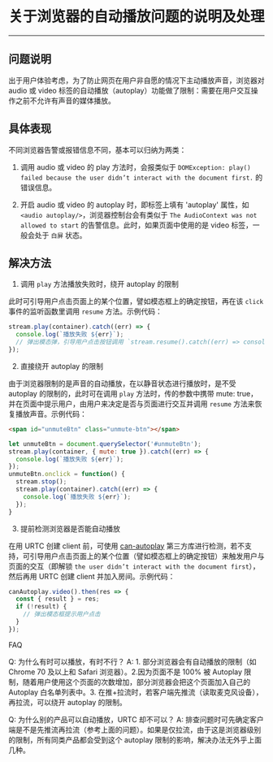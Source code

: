 # 关于浏览器的自动播放问题的说明及处理

---

## 问题说明

出于用户体验考虑，为了防止网页在用户非自愿的情况下主动播放声音，浏览器对 audio 或 video 标签的自动播放（autoplay）功能做了限制：需要在用户交互操作之前不允许有声音的媒体播放。


## 具体表现

不同浏览器告警或报错信息不同，基本可以归纳为两类：

1. 调用 audio 或 video 的 play 方法时，会报类似于 `DOMException: play() failed because the user didn’t interact with the document first.` 的错误信息。

2. 开启 audio 或 video 的 autoplay 时，即标签上填有 'autoplay' 属性，如 `<audio autoplay/>`，浏览器控制台会有类似于 `The AudioContext was not allowed to start` 的告警信息。此时，如果页面中使用的是 video 标签，一般会处于 `白屏` 状态。


## 解决方法

1. 调用 `play` 方法播放失败时，绕开 autoplay 的限制

此时可引导用户点击页面上的某个位置，譬如模态框上的确定按钮，再在该  `click`  事件的监听函数里调用 `resume` 方法。示例代码：

```js
stream.play(container).catch((err) => {
  console.log(`播放失败 ${err}`);
  // 弹出模态弹，引导用户点击按钮调用 `stream.resume().catch((err) => console.log(`恢复播放失败 ${err}`))`
});
```

2. 直接绕开 autoplay 的限制

由于浏览器限制的是声音的自动播放，在以静音状态进行播放时，是不受 autoplay 的限制的，此时可在调用 `play` 方法时，传的参数中携带 mute: true，并在页面中提示用户，由用户来决定是否与页面进行交互并调用 `resume` 方法来恢复播放声音。示例代码：

```html
<span id="unmuteBtn" class="unmute-btn"></span>
```

```js
let unmuteBtn = document.querySelector('#unmuteBtn');
stream.play(container, { mute: true }).catch((err) => {
  console.log(`播放失败 ${err}`);
});
unmuteBtn.onclick = function() {
  stream.stop();
  stream.play(container).catch((err) => {
    console.log(`播放失败 ${err}`);
  });
}
```

3. 提前检测浏览器是否能自动播放

在用 URTC 创建 client 前，可使用 [can-autoplay](https://www.npmjs.com/package/can-autoplay) 第三方库进行检测，若不支持，可引导用户点击页面上的某个位置（譬如模态框上的确定按钮）来触发用户与页面的交互（即解锁 `the user didn’t interact with the document first`），然后再用 URTC 创建 client 并加入房间。示例代码：

```js
canAutoplay.video().then(res => {
  const { result } = res;
  if (!result) {
    // 弹出模态框提示用户点击
  }
});
```

FAQ

Q: 为什么有时可以播放，有时不行？
A: 1. 部分浏览器会有自动播放的限制（如 Chrome 70 及以上和 Safari 浏览器）。2.因为页面不是 100% 被 Autoplay 限制，随着用户使用这个页面的次数增加，部分浏览器会把这个页面加入自己的 Autoplay 白名单列表中。3. 在推+拉流时，若客户端先推流（读取麦克风设备），再拉流，可以绕开 autoplay 的限制。

Q: 为什么别的产品可以自动播放，URTC 却不可以？
A: 排查问题时可先确定客户端是不是先推流再拉流（参考上面的问题）。如果是仅拉流，由于这是浏览器级别的限制，所有同类产品都会受到这个 autoplay 限制的影响，解决办法无外乎上面几种。
